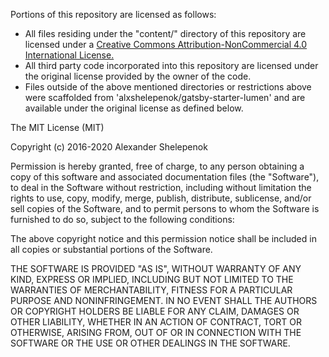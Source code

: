 Portions of this repository are licensed as follows:

* All files residing under the "content/" directory of this repository are licensed under a [Creative Commons Attribution-NonCommercial 4.0 International License.](https://creativecommons.org/licenses/by-nc/4.0/)
* All third party code incorporated into this repository are licensed under the original license provided by the owner of the code.
* Files outside of the above mentioned directories or restrictions above were scaffolded from 'alxshelepenok/gatsby-starter-lumen' and are available under the original license as defined below.

The MIT License (MIT)

Copyright (c) 2016-2020 Alexander Shelepenok

Permission is hereby granted, free of charge, to any person obtaining a copy
of this software and associated documentation files (the "Software"), to deal
in the Software without restriction, including without limitation the rights
to use, copy, modify, merge, publish, distribute, sublicense, and/or sell
copies of the Software, and to permit persons to whom the Software is
furnished to do so, subject to the following conditions:

The above copyright notice and this permission notice shall be included in all
copies or substantial portions of the Software.

THE SOFTWARE IS PROVIDED "AS IS", WITHOUT WARRANTY OF ANY KIND, EXPRESS OR
IMPLIED, INCLUDING BUT NOT LIMITED TO THE WARRANTIES OF MERCHANTABILITY,
FITNESS FOR A PARTICULAR PURPOSE AND NONINFRINGEMENT. IN NO EVENT SHALL THE
AUTHORS OR COPYRIGHT HOLDERS BE LIABLE FOR ANY CLAIM, DAMAGES OR OTHER
LIABILITY, WHETHER IN AN ACTION OF CONTRACT, TORT OR OTHERWISE, ARISING FROM,
OUT OF OR IN CONNECTION WITH THE SOFTWARE OR THE USE OR OTHER DEALINGS IN THE
SOFTWARE.